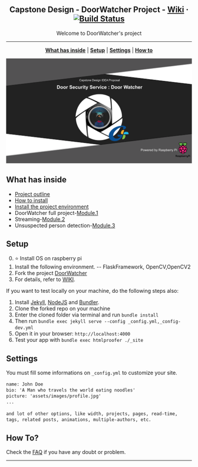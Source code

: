 <p align="center">
<h2 align="center"> Capstone Design - DoorWatcher Project - <a href="https://github.com/GachonCapstoneDesign/DoorWatcher/wiki/Project-outline">Wiki</a> · <a href="https://travis-ci.org/sergiokopplin/indigo"><img src="https://camo.githubusercontent.com/5393485b732749b3499264168fa8af60166071e8/68747470733a2f2f7472617669732d63692e6f72672f73657267696f6b6f70706c696e2f696e6469676f2e7376673f6272616e63683d67682d7061676573" alt="Build Status" data-canonical-src="https://travis-ci.org/sergiokopplin/indigo.svg?branch=gh-pages" style="max-width:100%;"></a></h2>
</p>

<p align="center">Welcome to DoorWatcher's project</p>

***

<p align="center">
<b><a href="README.md#what-has-inside">What has inside</a></b>
|
<b><a href="README.md#setup">Setup</a></b>
|
<b><a href="README.md#settings">Settings</a></b>
|
<b><a href="README.md#how-to">How to</a></b>
</p>

<p align="center">
<img src="https://raw.githubusercontent.com/GachonCapstoneDesign/DoorWatcher/master/assets/images/title.png" />
</p>

## What has inside
- [Project outline](https://github.com/GachonCapstoneDesign/DoorWatcher/wiki/Project-outline)
- [How to install](https://github.com/GachonCapstoneDesign/DoorWatcher/wiki/1.-Raspberry-pi-OS-Install)
- [Install the project environment](https://github.com/GachonCapstoneDesign/DoorWatcher/wiki/2.-Installing-the-Library)
-  DoorWatcher full project-[Module.1](https://github.com/GachonCapstoneDesign/DoorWatcher/wiki/Module1.-DoorWatcher)   
-  Streaming-[Module.2](https://github.com/GachonCapstoneDesign/DoorWatcher/wiki/Module2.-Streaming)   
-  Unsuspected person detection-[Module.3](https://github.com/GachonCapstoneDesign/DoorWatcher/wiki/Module3.-Unsuspected-person-detection)  

## Setup

0. :star: Install OS on raspberry pi
2. Install the following environment. -- FlaskFramework, OpenCV,OpenCV2
3. Fork the project [DoorWatcher](https://github.com/GachonCapstoneDesign/DoorWatcher)
4. For details, refer to [WIKI](https://github.com/GachonCapstoneDesign/DoorWatcher/wiki/Project-outline).

If you want to test locally on your machine, do the following steps also:

1. Install [Jekyll](http://jekyllrb.com), [NodeJS](https://nodejs.org/) and [Bundler](http://bundler.io/).
2. Clone the forked repo on your machine
3. Enter the cloned folder via terminal and run `bundle install`
4. Then run `bundle exec jekyll serve --config _config.yml,_config-dev.yml`
5. Open it in your browser: `http://localhost:4000`
6. Test your app with `bundle exec htmlproofer ./_site`

## Settings

You must fill some informations on `_config.yml` to customize your site.

```
name: John Doe
bio: 'A Man who travels the world eating noodles'
picture: 'assets/images/profile.jpg'
...

and lot of other options, like width, projects, pages, read-time, tags, related posts, animations, multiple-authors, etc.
```

## How To?

Check the [FAQ](./FAQ.md) if you have any doubt or problem.

---


